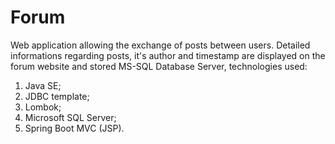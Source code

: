 # Forum

Web application allowing the exchange of posts between users. Detailed informations regarding posts, it's author and timestamp are displayed on the forum website and stored MS-SQL Database Server, technologies used:
1) Java SE;
2) JDBC template;
3) Lombok;
4) Microsoft SQL Server;
5) Spring Boot MVC (JSP).
